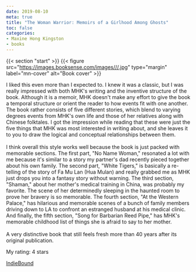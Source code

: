 ```yaml
---
date: 2019-08-10
meta: true
title: "The Woman Warrior: Memoirs of a Girlhood Among Ghosts"
toc: false
categories:
- Maxine Hong Kingston
- books
---
```


{{< section "start" >}}
{{< figure src="https://images.booksense.com/images///.jpg" type="margin" label="mn-cover" alt="Book cover" >}}

I liked this even more than I expected to. I knew it was a classic, but I was really impressed with both MHK's writing and the inventive structure of the book. Although it is a memoir, MHK doesn't make any effort to give the book a temporal structure or orient the reader to how events fit with one another. The book rather consists of five different stories, which blend to varying degrees events from MHK's own life and those of her relatives along with Chinese folktales. I got the impression while reading that these were just the five things that MHK was most interested in writing about, and she leaves it to you to draw the logical and conceptual relationships between them.<br /><br />I think overall this style works well because the book is just packed with memorable sections. The first part, "No Name Woman," resonated a lot with me because it's similar to a story my partner's dad recently pieced together about his own family. The second part, "White Tigers," is basically a re-telling of the story of Fa Mu Lan (Hua Mulan) and really grabbed me as MHK just drops you into a fantasy story without warning. The third section, "Shaman," about her mother's medical training in China, was probably my favorite. The scene of her determinedly sleeping in the haunted room to prove her bravery is so memorable. The fourth section, "At the Western Palace," has hilarious and memorable scenes of a bunch of family members driving down to LA to confront an estranged husband at his medical clinic. And finally, the fifth section, "Song for Barbarian Reed Pipe," has MHK's memorable childhood list of things she is afraid to say to her mother. <br /><br />A very distinctive book that still feels fresh more than 40 years after its original publication.

My rating: 4 stars  

[IndieBound](https://www.indiebound.org/book/)

